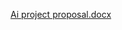 
[Ai project proposal.docx](https://github.com/user-attachments/files/20138621/Ai.project.proposal.docx)
